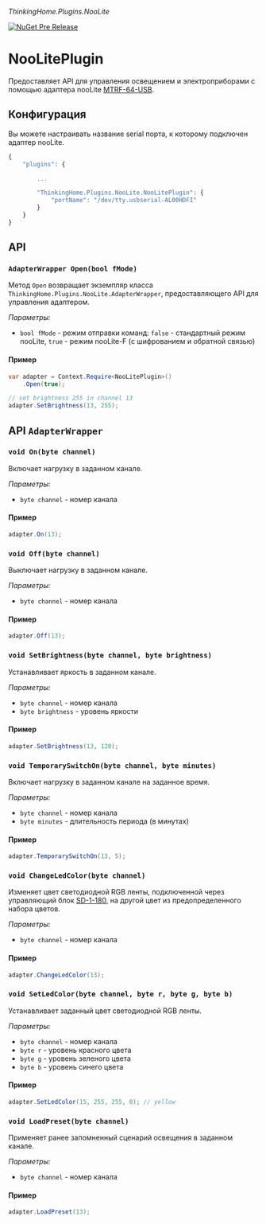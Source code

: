 *ThinkingHome.Plugins.NooLite*

[![NuGet Pre Release](https://img.shields.io/nuget/vpre/ThinkingHome.Plugins.NooLite.svg)]()

# NooLitePlugin

Предоставляет API для управления освещением и электроприборами с помощью адаптера nooLite [MTRF-64-USB](http://thinking-home.ru/product/71.aspx).

## Конфигурация

Вы можете настраивать название serial порта, к которому подключен адаптер nooLite.

```js
{
    "plugins": {

        ...

        "ThinkingHome.Plugins.NooLite.NooLitePlugin": {
            "portName": "/dev/tty.usbserial-AL00HDFI"
        }
    }
}
```

## API

### `AdapterWrapper Open(bool fMode)`

Метод `Open` возвращает экземпляр класса `ThinkingHome.Plugins.NooLite.AdapterWrapper`, предоставляющего API для управления адаптером.

*Параметры:*

- `bool fMode` - режим отправки команд: `false` - стандартный режим nooLite, `true` - режим nooLite-F (с шифрованием и обратной связью)

#### Пример

```csharp
var adapter = Context.Require<NooLitePlugin>()
    .Open(true);

// set brightness 255 in channel 13
adapter.SetBrightness(13, 255);
```

## API `AdapterWrapper`

### `void On(byte channel)`

Включает нагрузку в заданном канале.

*Параметры:*

- `byte channel` - номер канала

#### Пример

```csharp
adapter.On(13);
```

### `void Off(byte channel)`

Выключает нагрузку в заданном канале.

*Параметры:*

- `byte channel` - номер канала

#### Пример

```csharp
adapter.Off(13);
```

### `void SetBrightness(byte channel, byte brightness)`

Устанавливает яркость в заданном канале.

*Параметры:*

- `byte channel` - номер канала
- `byte brightness` - уровень яркости

#### Пример

```csharp
adapter.SetBrightness(13, 120);
```

### `void TemporarySwitchOn(byte channel, byte minutes)`

Включает нагрузку в заданном канале на заданное время.

*Параметры:*

- `byte channel` - номер канала
- `byte minutes` - длительность периода (в минутах)

#### Пример

```csharp
adapter.TemporarySwitchOn(13, 5);
```

### `void ChangeLedColor(byte channel)`

Изменяет цвет светодиодной RGB ленты, подключенной через управляющий блок [SD-1-180](http://thinking-home.ru/product/32.aspx), на другой цвет из предопределенного набора цветов.

*Параметры:*

- `byte channel` - номер канала

#### Пример

```csharp
adapter.ChangeLedColor(13);
```

### `void SetLedColor(byte channel, byte r, byte g, byte b)`

Устанавливает заданный цвет светодиодной RGB ленты.

*Параметры:*

- `byte channel` - номер канала
- `byte r` - уровень красного цвета
- `byte g` - уровень зеленого цвета
- `byte b` - уровень синего цвета

#### Пример

```csharp
adapter.SetLedColor(15, 255, 255, 0); // yellow
```

### `void LoadPreset(byte channel)`

Применяет ранее запомненный сценарий освещения в заданном канале.

*Параметры:*

- `byte channel` - номер канала

#### Пример

```csharp
adapter.LoadPreset(13);
```
